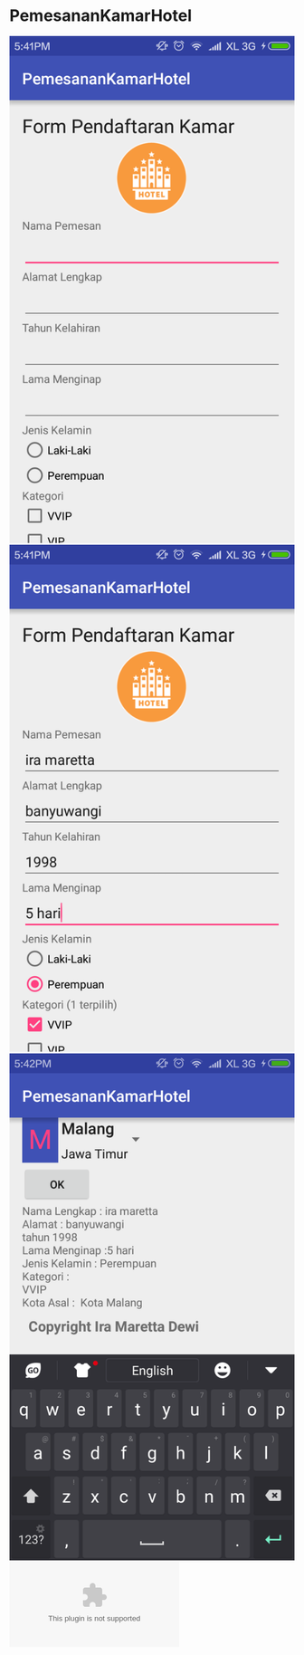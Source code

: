 # PemesananKamarHotel
![PemesananKamarHotel](https://github.com/IraMaretta/PemesananKamarHotel/blob/master/Screenshot_2016-09-14-17-41-00_id.sch.smktelkom_mlg.tugas01.xiirpl2019.pemesanankamarhotel.png)
![PemesananKamarHotel](https://github.com/IraMaretta/PemesananKamarHotel/blob/master/Screenshot_2016-09-14-17-41-52_id.sch.smktelkom_mlg.tugas01.xiirpl2019.pemesanankamarhotel.png)
![PemesananKamarHotel](https://github.com/IraMaretta/PemesananKamarHotel/blob/master/Screenshot_2016-09-14-17-42-00_id.sch.smktelkom_mlg.tugas01.xiirpl2019.pemesanankamarhotel.png)
![PemesananKamarHotel](https://github.com/IraMaretta/PemesananKamarHotel/blob/master/AplikasiKamarHotel.apk)
